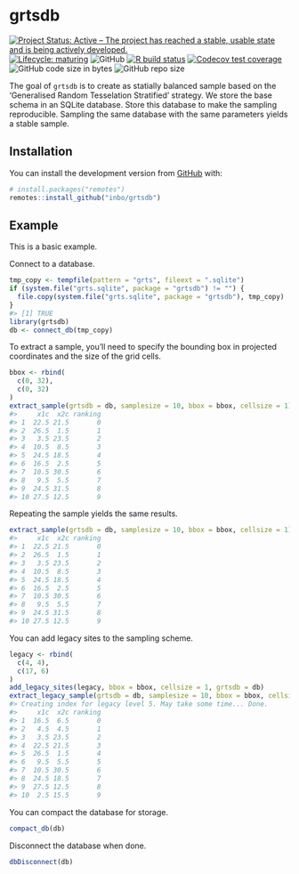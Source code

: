 
<!-- README.md is generated from README.Rmd. Please edit that file -->

# grtsdb

<!-- badges: start -->

[![Project Status: Active – The project has reached a stable, usable
state and is being actively
developed.](https://www.repostatus.org/badges/latest/active.svg)](https://www.repostatus.org/#active)
[![Lifecycle:
maturing](https://img.shields.io/badge/lifecycle-maturing-blue.svg)](https://www.tidyverse.org/lifecycle/#maturing)
![GitHub](https://img.shields.io/github/license/inbo/grtsdb) [![R build
status](https://github.com/inbo/grtsdb/workflows/R-CMD-check/badge.svg)](https://github.com/inbo/grtsdb/actions)
[![Codecov test
coverage](https://codecov.io/gh/inbo/grtsdb/branch/master/graph/badge.svg)](https://codecov.io/gh/inbo/grtsdb?branch=master)
![GitHub code size in
bytes](https://img.shields.io/github/languages/code-size/inbo/grtsdb.svg)
![GitHub repo
size](https://img.shields.io/github/repo-size/inbo/grtsdb.svg)
<!-- badges: end -->

The goal of `grtsdb` is to create as statially balanced sample based on
the ‘Generalised Random Tesselation Stratified’ strategy. We store the
base schema in an SQLite database. Store this database to make the
sampling reproducible. Sampling the same database with the same
parameters yields a stable sample.

## Installation

You can install the development version from
[GitHub](https://github.com/) with:

``` r
# install.packages("remotes")
remotes::install_github("inbo/grtsdb")
```

## Example

This is a basic example.

Connect to a database.

``` r
tmp_copy <- tempfile(pattern = "grts", fileext = ".sqlite")
if (system.file("grts.sqlite", package = "grtsdb") != "") {
  file.copy(system.file("grts.sqlite", package = "grtsdb"), tmp_copy)
}
#> [1] TRUE
library(grtsdb)
db <- connect_db(tmp_copy)
```

To extract a sample, you’ll need to specify the bounding box in
projected coordinates and the size of the grid cells.

``` r
bbox <- rbind(
  c(0, 32),
  c(0, 32)
)
extract_sample(grtsdb = db, samplesize = 10, bbox = bbox, cellsize = 1)
#>     x1c  x2c ranking
#> 1  22.5 21.5       0
#> 2  26.5  1.5       1
#> 3   3.5 23.5       2
#> 4  10.5  8.5       3
#> 5  24.5 18.5       4
#> 6  16.5  2.5       5
#> 7  10.5 30.5       6
#> 8   9.5  5.5       7
#> 9  24.5 31.5       8
#> 10 27.5 12.5       9
```

Repeating the sample yields the same results.

``` r
extract_sample(grtsdb = db, samplesize = 10, bbox = bbox, cellsize = 1)
#>     x1c  x2c ranking
#> 1  22.5 21.5       0
#> 2  26.5  1.5       1
#> 3   3.5 23.5       2
#> 4  10.5  8.5       3
#> 5  24.5 18.5       4
#> 6  16.5  2.5       5
#> 7  10.5 30.5       6
#> 8   9.5  5.5       7
#> 9  24.5 31.5       8
#> 10 27.5 12.5       9
```

You can add legacy sites to the sampling scheme.

``` r
legacy <- rbind(
  c(4, 4),
  c(17, 6)
)
add_legacy_sites(legacy, bbox = bbox, cellsize = 1, grtsdb = db)
extract_legacy_sample(grtsdb = db, samplesize = 10, bbox = bbox, cellsize = 1)
#> Creating index for legacy level 5. May take some time... Done.
#>     x1c  x2c ranking
#> 1  16.5  6.5       0
#> 2   4.5  4.5       1
#> 3   3.5 23.5       2
#> 4  22.5 21.5       3
#> 5  26.5  1.5       4
#> 6   9.5  5.5       5
#> 7  10.5 30.5       6
#> 8  24.5 18.5       7
#> 9  27.5 12.5       8
#> 10  2.5 15.5       9
```

You can compact the database for storage.

``` r
compact_db(db)
```

Disconnect the database when done.

``` r
dbDisconnect(db)
```
